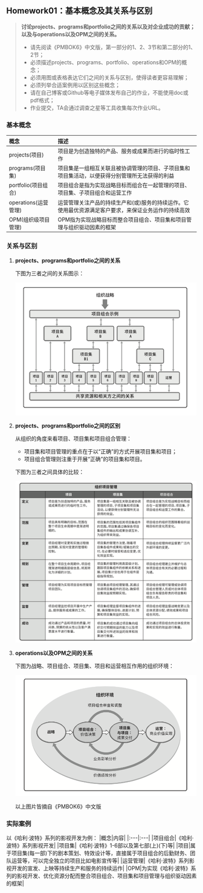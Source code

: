 ## Homework01：基本概念及其关系与区别
> **讨论projects、programs和portfolio之间的关系以及对企业成功的贡献；以及与operations以及OPM之间的关系。**
> - 请先阅读《PMBOK6》中文版，第一部分的1、2、3节和第二部分的1、2节；
> - 必须描述projects、programs、portfolio、operations和OPM的概念；
> - 必须用图或表格表达它们之间的关系与区别，使得读者更容易理解；
> - 必须列举合适案例用以区别这些概念；
> - 请在自己博客或Github等电子媒体发布自己的作业，不能使用doc或pdf格式；
> - 作业提交，TA会通过调查之星等工具收集每次作业URL。
&nbsp;

### 基本概念
|概念|描述|
|:---|:---|
|projects(项目)|项目是为创造独特的产品、服务或成果而进行的临时性工作|
|programs(项目集)|项目集是一组相互关联且被协调管理的项目、子项目集和项目集活动，以便获得分别管理所无法获得的利益|
|portfolio(项目组合)|项目组合是指为实现战略目标而组合在一起管理的项目、项目集、子项目组合和运营工作|
|operations(运营管理)|运营管理关注产品的持续生产和(或)服务的持续运作。它使用最优资源满足客户要求，来保证业务运作的持续高效|
|OPM(组织级项目管理)|OPM指为实现战略目标而整合项目组合、项目集和项目管理与组织驱动因素的框架|


### 关系与区别
1. **projects、programs和portfolio之间的关系**  

   下图为三者之间的关系图示： 
   
   ![项目组合、项目集和项目管理之间的关系](https://github.com/SuBruce/IT-Project-Management/blob/master/Homework01/images/01.png)

2. **projects、programs和portfolio之间的区别**  

   从组织的角度来看项目、项目集和项目组合管理：
      - 项目集和项目管理的重点在于以“正确”的方式开展项目集和项目；
      - 项目组合管理则注重于开展“正确”的项目集和项目。
  
   下图为三者之间具体的比较： 

   ![项目、项目集和项目组合之间的关系与区别](https://github.com/SuBruce/IT-Project-Management/blob/master/Homework01/images/02.png)
  
3. **operations以及OPM之间的关系** 
 
   下图为战略、项目组合、项目集、项目和运营相互作用的组织环境： 
 
   ![组织项目环境](https://github.com/SuBruce/IT-Project-Management/blob/master/Homework01/images/03.png)  

   以上图片皆摘自《PMBOK6》中文版


### 实际案例
以《哈利·波特》系列的影视开发为例：
|概念|内容|
|:---|:---|
|项目组合|《哈利·波特》系列影视开发|
|项目集|《哈利·波特》1-6部以及第七部(上)(下)等|
|项目|属于项目集(每一部)下的剧本策划、特效设计等，直接属于项目组合的后勤财务、团队运营等，可以完全独立的项目比如电影宣传等|
|运营管理|《哈利·波特》系列影视开发的宣发、上映等持续生产和服务的持续运作|
|OPM|为实现《哈利·波特》系列的影视开发、优化资源分配而整合项目组合、项目集和项目管理与组织驱动因素的框架|
